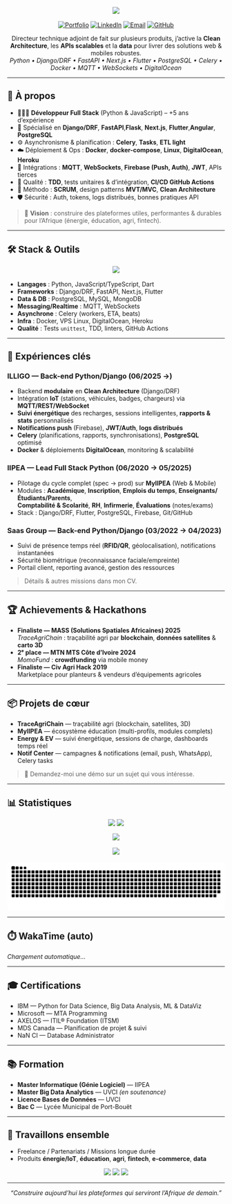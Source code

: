 <!-- Banner animé + Typing effect -->
<p align="center">
  <img src="https://readme-typing-svg.herokuapp.com?size=26&duration=3000&color=00A6CE&center=true&vCenter=true&width=900&lines=Salut%2C+je+suis+Daniel+Guedegbe+%F0%9F%91%8B;Ing%C3%A9nieur+Logiciel+%7C+Full+Stack+Python+%26+JS;Django+%E2%80%A2+FastAPI+%E2%80%A2+Next.js+%E2%80%A2+Flutter;Clean+Architecture+%7C+Cloud+%7C+CI%2FCD;J'aime+cr%C3%A9er+des+solutions+utiles+pour+l'Afrique" />
</p>

<!-- Contacts (icônes arrondies) -->
<p align="center">
  <a href="https://gdaniel.dev" target="_blank"><img alt="Portfolio" height="32" src="https://img.shields.io/badge/Portfolio-gdaniel.dev-000?logo=firefox-browser&logoColor=white"></a>
  <a href="https://www.linkedin.com/in/daniel-guedegbe/" target="_blank"><img alt="LinkedIn" height="32" src="https://img.shields.io/badge/LinkedIn-Profile-0A66C2?logo=linkedin&logoColor=white"></a>
  <a href="mailto:danielguedegbe10027@gmail.com" target="_blank"><img alt="Email" height="32" src="https://img.shields.io/badge/Email-Contact%20Me-EA4335?logo=gmail&logoColor=white"></a>
  <a href="https://github.com/daniel10027" target="_blank"><img alt="GitHub" height="32" src="https://img.shields.io/badge/GitHub-daniel10027-181717?logo=github&logoColor=white"></a>
</p>

<!-- Mini bio -->
<p align="center">
  Directeur technique adjoint de fait sur plusieurs produits, j’active la <b>Clean Architecture</b>, les <b>APIs scalables</b> et la <b>data</b> pour livrer des solutions web & mobiles robustes.<br/>
  <i>Python • Django/DRF • FastAPI • Next.js • Flutter • PostgreSQL • Celery • Docker • MQTT • WebSockets • DigitalOcean</i>
</p>

---

## 🧭 À propos

- 👨🏾‍💻 **Développeur Full Stack** (Python & JavaScript) – +5 ans d’expérience
- 🧱 Spécialisé en **Django/DRF**, **FastAPI**,**Flask**, **Next.js**, **Flutter**,**Angular**, **PostgreSQL**
- ⚙️ Asynchronisme & planification : **Celery**, **Tasks**, **ETL light**
- ☁️ Déploiement & Ops : **Docker**, **docker-compose**, **Linux**, **DigitalOcean**, **Heroku**
- 🔌 Intégrations : **MQTT**, **WebSockets**, **Firebase (Push, Auth)**, **JWT**, APIs tierces
- 🧪 Qualité : **TDD**, tests unitaires & d’intégration, **CI/CD GitHub Actions**
- 🧭 Méthodo : **SCRUM**, design patterns **MVT/MVC**, **Clean Architecture**
- 🛡️ Sécurité : Auth, tokens, logs distribués, bonnes pratiques API

> 🎯 **Vision** : construire des plateformes utiles, performantes & durables pour l’Afrique (énergie, éducation, agri, fintech).

---

## 🛠️ Stack & Outils

<p align="center">
  <img src="https://skillicons.dev/icons?i=python,django,fastapi,flask,angular,js,ts,next,react,flutter,dart,postgres,mysql,mongodb,redis,docker,linux,git,github,gitlab,postman,regex,webpack" />
</p>

- **Langages** : Python, JavaScript/TypeScript, Dart  
- **Frameworks** : Django/DRF, FastAPI, Next.js, Flutter  
- **Data & DB** : PostgreSQL, MySQL, MongoDB  
- **Messaging/Realtime** : MQTT, WebSockets  
- **Asynchrone** : Celery (workers, ETA, beats)  
- **Infra** : Docker, VPS Linux, DigitalOcean, Heroku  
- **Qualité** : Tests `unittest`, TDD, linters, GitHub Actions

---

## 🧩 Expériences clés

### ILLIGO — Back-end Python/Django (06/2025 →)
- Backend **modulaire** en **Clean Architecture** (Django/DRF)
- Intégration **IoT** (stations, véhicules, badges, chargeurs) via **MQTT/REST/WebSocket**
- **Suivi énergétique** des recharges, sessions intelligentes, **rapports & stats** personnalisés
- **Notifications push** (Firebase), **JWT/Auth**, **logs distribués**
- **Celery** (planifications, rapports, synchronisations), **PostgreSQL** optimisé
- **Docker** & déploiements **DigitalOcean**, monitoring & scalabilité

### IIPEA — Lead Full Stack Python (06/2020 → 05/2025)
- Pilotage du cycle complet (spec → prod) sur **MyIIPEA** (Web & Mobile)
- Modules : **Académique**, **Inscription**, **Emplois du temps**, **Enseignants/Étudiants/Parents**,  
  **Comptabilité & Scolarité**, **RH**, **Infirmerie**, **Évaluations** (notes/exams)
- Stack : Django/DRF, Flutter, PostgreSQL, Firebase, Git/GitHub

### Saas Group — Back-end Python/Django (03/2022 → 04/2023)
- Suivi de présence temps réel (**RFID/QR**, géolocalisation), notifications instantanées
- Sécurité biométrique (reconnaissance faciale/empreinte)
- Portail client, reporting avancé, gestion des ressources

> Détails & autres missions dans mon CV.

---

## 🏆 Achievements & Hackathons

- **Finaliste — MASS (Solutions Spatiales Africaines) 2025**  
  *TraceAgriChain* : traçabilité agri par **blockchain**, **données satellites** & **carto 3D**
- **2ᵉ place — MTN MTS Côte d’Ivoire 2024**  
  *MomoFund* : **crowdfunding** via mobile money
- **Finaliste — Civ Agri Hack 2019**  
  Marketplace pour planteurs & vendeurs d’équipements agricoles

---

## 📦 Projets de cœur

- **TraceAgriChain** — traçabilité agri (blockchain, satellites, 3D)  
- **MyIIPEA** — écosystème éducation (multi-profils, modules complets)  
- **Energy & EV** — suivi énergétique, sessions de charge, dashboards temps réel  
- **Notif Center** — campagnes & notifications (email, push, WhatsApp), Celery tasks

> 🔎 Demandez-moi une démo sur un sujet qui vous intéresse.

---

## 📊 Statistiques

<p align="center">
  <img height="170" src="https://github-readme-stats.vercel.app/api?username=daniel10027&show_icons=true&theme=tokyonight&rank_icon=github&hide_border=true" />
  <img height="170" src="https://github-readme-streak-stats.herokuapp.com/?user=daniel10027&theme=tokyonight&hide_border=true" />
</p>

<p align="center">
  <img height="170" src="https://github-readme-stats.vercel.app/api/top-langs/?username=daniel10027&layout=compact&theme=tokyonight&hide_border=true" />
</p>

<p align="center">
  <img src="https://github-profile-trophy.vercel.app/?username=daniel10027&theme=onedark&row=1&column=6&margin-w=10&margin-h=10" />
</p>

<!-- Snake animation (commit graph) -->
<p align="center">
  <img src="https://raw.githubusercontent.com/Platane/snk/output/github-contribution-grid-snake.svg" alt="snake animation"/>
</p>

---

## ⏱️ WakaTime (auto)

<!--START_SECTION:waka-->
*Chargement automatique…*
<!--END_SECTION:waka-->

---

## 🎓 Certifications

- IBM — Python for Data Science, Big Data Analysis, ML & DataViz  
- Microsoft — MTA Programming  
- AXELOS — ITIL® Foundation (ITSM)  
- MDS Canada — Planification de projet & suivi  
- NaN CI — Database Administrator

---

## 📚 Formation

- **Master Informatique (Génie Logiciel)** — IIPEA  
- **Master Big Data Analytics** — UVCI *(en soutenance)*  
- **Licence Bases de Données** — UVCI  
- **Bac C** — Lycée Municipal de Port-Bouët

---

## 🤝 Travaillons ensemble

- Freelance / Partenariats / Missions longue durée  
- Produits **énergie/IoT**, **éducation**, **agri**, **fintech**, **e-commerce**, **data**

<p align="center">
  <a href="mailto:danielguedegbe10027@gmail.com"><img height="36" src="https://img.shields.io/badge/Proposition-Envoyez%20un%20email-00A6CE?logo=minutemailer&logoColor=white"/></a>
  <a href="https://cal.com/" target="_blank"><img height="36" src="https://img.shields.io/badge/Planifier%20un%20call-30%20min-000?logo=googlecalendar&logoColor=white"/></a>
  <a href="https://www.buymeacoffee.com/daniel10027" target="_blank"><img height="36" src="https://img.shields.io/badge/Buy%20me%20a%20coffee-%E2%98%95%EF%B8%8F-FFDD00?logo=buymeacoffee&logoColor=000"/></a>
</p>

---

<p align="center">
  <i>“Construire aujourd’hui les plateformes qui serviront l’Afrique de demain.”</i>
</p>

<!-- Palette -->
<!-- Primaire: #00A6CE / Noir: #000000 -->
<!-- Cal inline embed code begins -->
<div style="width:100%;height:100%;overflow:scroll" id="my-cal-inline-30min"></div>
<script type="text/javascript">
  (function (C, A, L) { let p = function (a, ar) { a.q.push(ar); }; let d = C.document; C.Cal = C.Cal || function () { let cal = C.Cal; let ar = arguments; if (!cal.loaded) { cal.ns = {}; cal.q = cal.q || []; d.head.appendChild(d.createElement("script")).src = A; cal.loaded = true; } if (ar[0] === L) { const api = function () { p(api, arguments); }; const namespace = ar[1]; api.q = api.q || []; if(typeof namespace === "string"){cal.ns[namespace] = cal.ns[namespace] || api;p(cal.ns[namespace], ar);p(cal, ["initNamespace", namespace]);} else p(cal, ar); return;} p(cal, ar); }; })(window, "https://app.cal.com/embed/embed.js", "init");
Cal("init", "30min", {origin:"https://app.cal.com"});

  Cal.ns["30min"]("inline", {
    elementOrSelector:"#my-cal-inline-30min",
    config: {"layout":"month_view"},
    calLink: "jean-marie-daniel-vianney-guedegbe-qfjxgu/30min",
  });

  Cal.ns["30min"]("ui", {"hideEventTypeDetails":false,"layout":"month_view"});
  </script>
  <!-- Cal inline embed code ends -->
